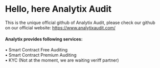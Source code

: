 # Hello, here Analytix Audit

This is the unique official github of Analytix Audit, please check our github on our official website: https://www.analytixaudit.com/


#### Analytix provides following services:

• Smart Contract Free Auditing                    
• Smart Contract Premium Auditing                
• KYC (Not at the moment, we are waiting veriff partner)          


 
